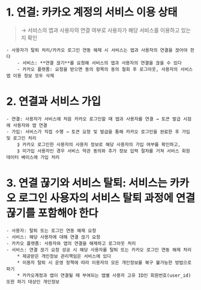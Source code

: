 # 1. 연결: 카카오 계정의 서비스 이용 상태 
> → 서비스의 앱과 사용자의 연결 여부로 사용자가 해당 서비스를 이용하고 있는지 확인
    
    - 사용자가 탈퇴 처리/카카오 로그인 연동 해제 시 서비스는 앱과 사용자의 연결을 끊어야 한다
        - 서비스: **연결 끊기**를 요청해 서비스의 앱과 사용자의 연결을 끊을 수 있다 
        - 카카오 플랫폼: 요청을 받으면 동의 항목의 동의 철회 후 로그아웃, 사용자의 서비스 앱 이용 정보 모두 삭제

# 2. 연결과 서비스 가입
    - 연결: 사용자가 서비스에 처음 카카오 로그인할 때 앱과 사용자를 연결 → 토큰 발급 시점에 사용자와 앱 연결
    - 가입: 서비스가 직접 수행 → 토큰 요청 및 발급을 통해 카카오 로그인을 완료한 후 가입 및 로그인 처리
        ⟫ 카카오 로그인한 사용자의 사용자 정보로 해당 사용자의 가입 여부를 확인하고, 
        ⟫ 미가입 사용자인 경우 서비스 약관 동의와 추가 정보 입력 절차를 거쳐 서비스 회원 데이터 베이스에 가입 처리

# 3. 연결 끊기와 서비스 탈퇴: 서비스는 카카오 로그인 사용자의 서비스 탈퇴 과정에 연결 끊기를 포함해야 한다 
    - 사용자: 탈퇴 또는 로그인 연동 해제 요청
    - 서비스: 해당 사용자에 대해 연결 끊기 요청 
    - 카카오 플랫폼: 사용자와 앱의 연결을 해제하고 로그아웃 처리
    - 서비스: 연결 끊기 요청 성공 시 해당 사용자를 탈퇴 또는 카카오 로그인 연동 해제 처리
        * 제공받은 개인정보 관리책임은 서비스에 있다
        * 이용자 탈퇴 시 운영 정책에 따라 이용자의 모든 개인정보를 복구 불가능한 방법으로 파기
        * 카카오계정과 앱이 연결될 때 부여되는 앱별 사용자 고유 ID인 회원번호(user_id) 또한 파기 대상인 개인정보
